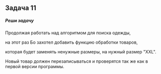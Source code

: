 ## Задача 11

##### Реши задачу

Продолжая работать над алгоритмом для поиска одежды,

на этот раз Бо захотел добавить функцию обработки товаров,

которая будет заменять ненужные размеры, на нужный размер "XXL".

Новый товар должен перезаписываться и проверятся так же как в первой версии программы.

